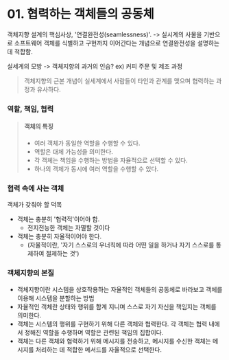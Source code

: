 # 01. 협력하는 객체들의 공동체

객체지향 설계의 핵심사상, '연결완전성(seamlessness)'.
-> 실시계의 사물을 기반으로 소프트웨어 객체를 식별하고 구현까지 이어간다는 개념으로 연결완전성을 설명하는데 적합함.

실세계의 모방 -> 객체지향의 과거의 인습?
ex) 커피 주문 및 제조 과정


> 객체지향의 근본 개념이 실세계에서 사람들이 타인과 관계를 맺으며 협력하는 과정과 유사하다.

### 역할, 책임, 협력
> #### 객체의 특징
> - 여러 객체가 동일한 역할을 수행할 수 있다.
> - 역할은 대체 가능성을 의미한다.
> - 각 객체는 책임을 수행하는 방법을 자율적으로 선택할 수 있다.
> - 하나의 객체가 동시에 여러 역할을 수행할 수 있다.

### 협력 속에 사는 객체
객체가 갖춰야 할 덕목
- 객체는 충분히 '협력적'이어야 함.
  - 전지전능한 객체는 자멸할 것이다
- 객체는 충분히 자율적이어야 한다.
  - (자율적이란, '자기 스스로의 우너칙에 따라 어떤 일을 하거나 자기 스스로를 통제하여 절제하는 것')

### 객체지향의 본질
- 객체지향이란 시스템을 상호작용하는 자율적인 객체들의 공동체로 바라보고 객체를 이용해 시스템을 분할하는 방법
- 자율적인 객체란 상태와 행위를 함계 지니며 스스로 자기 자신을 책임지는 객체를 의미한다.
- 객체는 시스템의 행위를 구현하기 위해 다른 객체와 협력한다. 각 객체는 협력 내에서 정해진 역할을 수행하며 역할은 관련된 책임의 집합이다.
- 객체는 다른 객체와 협력하기 위해 메시지를 전송하고, 메시지를 수신한 객체는 메시지를 처리하는 데 적합한 메서드를 자율적으로 선택한다.
